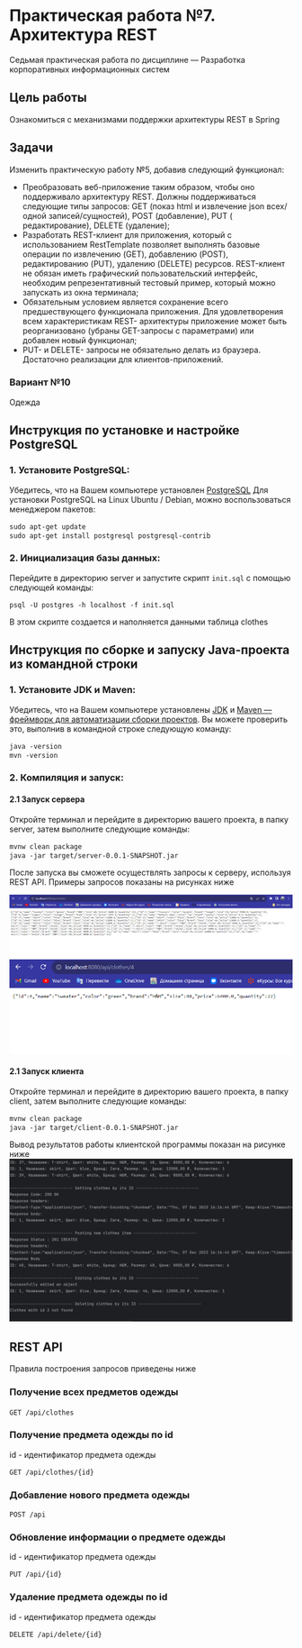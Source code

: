# Практическая работа №7. Архитектура REST

Седьмая практическая работа по дисциплине — Разработка корпоративных информационных систем

## Цель работы

Ознакомиться с механизмами поддержки архитектуры REST в Spring

## Задачи

Изменить практическую работу №5, добавив следующий функционал:

- Преобразовать веб-приложение таким образом, чтобы оно поддерживало архитектуру REST. Должны поддерживаться следующие
  типы запросов: GET (показ html и извлечение json всех/одной записей/сущностей), POST (добавление), PUT (
  редактирование), DELETE (удаление);
- Разработать REST-клиент для приложения, который с использованием RestTemplate позволяет выполнять базовые операции по
  извлечению (GET), добавлению (POST), редактированию (PUT), удалению (DELETE) ресурсов. REST-клиент не обязан иметь
  графический пользовательский интерфейс, необходим репрезентативный тестовый пример, который можно запускать из окна
  терминала;
- Обязательным условием является сохранение всего предшествующего функционала приложения. Для удовлетворения всем
  характеристикам REST- архитектуры приложение может быть реорганизовано (убраны GET-запросы с параметрами) или добавлен
  новый функционал;
- PUT- и DELETE- запросы не обязательно делать из браузера. Достаточно реализации для клиентов-приложений.


### Вариант №10

Одежда

## Инструкция по установке и настройке PostgreSQL

### 1. Установите PostgreSQL:

Убедитесь, что на Вашем компьютере установлен [PostgreSQL](https://www.postgresql.org/download/)
Для установки PostgreSQL на Linux Ubuntu / Debian, можно воспользоваться менеджером пакетов:

```
sudo apt-get update
sudo apt-get install postgresql postgresql-contrib
```

### 2. Инициализация базы данных:

Перейдите в директорию server и запустите скрипт ```init.sql``` с помощью следующей команды:

```
psql -U postgres -h localhost -f init.sql
```

В этом скрипте cоздается и наполняется данными таблица clothes

## Инструкция по сборке и запуску Java-проекта из командной строки

### 1. Установите JDK и Maven:

Убедитесь, что на Вашем компьютере
установлены [JDK](https://www.oracle.com/java/technologies/downloads/)
и [Maven — фреймворк для автоматизации сборки проектов](https://maven.apache.org/). Вы можете проверить это,
выполнив в командной строке следующую команду:

```
java -version
mvn -version
```

### 2. Компиляция и запуск:

#### 2.1 Запуск сервера
Откройте терминал и перейдите в директорию вашего проекта, в папку server, затем выполните следующие команды:

```
mvnw clean package
java -jar target/server-0.0.1-SNAPSHOT.jar
```
После запуска вы сможете осуществлять запросы к серверу, используя REST API. Примеры запросов показаны на рисунках ниже

![Screenshot](readmeImg/Screenshot1.png)
![Screenshot](readmeImg/Screenshot2.png)
#### 2.1 Запуск клиента
Откройте терминал и перейдите в директорию вашего проекта, в папку client, затем выполните следующие команды:

```
mvnw clean package
java -jar target/client-0.0.1-SNAPSHOT.jar
```
Вывод результатов работы клиентской программы показан на рисунке ниже
![Screenshot](readmeImg/Screenshot3.png)
## REST API
Правила построения запросов приведены ниже
### Получение всех предметов одежды

```GET /api/clothes```

### Получение предмета одежды по id

id - идентификатор предмета одежды

```
GET /api/clothes/{id}
```

### Добавление нового предмета одежды

```
POST /api
```

### Обновление информации о предмете одежды
id - идентификатор предмета одежды
```
PUT /api/{id}
```

### Удаление предмета одежды по id
id - идентификатор предмета одежды

```
DELETE /api/delete/{id}
```
